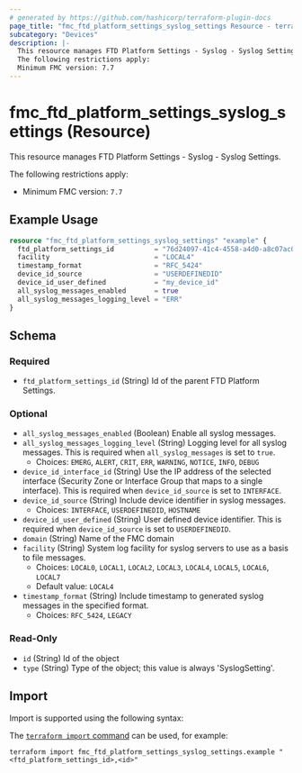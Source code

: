 ```yaml
---
# generated by https://github.com/hashicorp/terraform-plugin-docs
page_title: "fmc_ftd_platform_settings_syslog_settings Resource - terraform-provider-fmc"
subcategory: "Devices"
description: |-
  This resource manages FTD Platform Settings - Syslog - Syslog Settings.
  The following restrictions apply:
  Minimum FMC version: 7.7
---
```


# fmc_ftd_platform_settings_syslog_settings (Resource)

This resource manages FTD Platform Settings - Syslog - Syslog Settings.

The following restrictions apply:
  - Minimum FMC version: `7.7`

## Example Usage

```terraform
resource "fmc_ftd_platform_settings_syslog_settings" "example" {
  ftd_platform_settings_id          = "76d24097-41c4-4558-a4d0-a8c07ac08470"
  facility                          = "LOCAL4"
  timestamp_format                  = "RFC_5424"
  device_id_source                  = "USERDEFINEDID"
  device_id_user_defined            = "my_device_id"
  all_syslog_messages_enabled       = true
  all_syslog_messages_logging_level = "ERR"
}
```

<!-- schema generated by tfplugindocs -->
## Schema

### Required

- `ftd_platform_settings_id` (String) Id of the parent FTD Platform Settings.

### Optional

- `all_syslog_messages_enabled` (Boolean) Enable all syslog messages.
- `all_syslog_messages_logging_level` (String) Logging level for all syslog messages. This is required when `all_syslog_messages` is set to `true`.
  - Choices: `EMERG`, `ALERT`, `CRIT`, `ERR`, `WARNING`, `NOTICE`, `INFO`, `DEBUG`
- `device_id_interface_id` (String) Use the IP address of the selected interface (Security Zone or Interface Group that maps to a single interface). This is required when `device_id_source` is set to `INTERFACE`.
- `device_id_source` (String) Include device identifier in syslog messages.
  - Choices: `INTERFACE`, `USERDEFINEDID`, `HOSTNAME`
- `device_id_user_defined` (String) User defined device identifier. This is required when `device_id_source` is set to `USERDEFINEDID`.
- `domain` (String) Name of the FMC domain
- `facility` (String) System log facility for syslog servers to use as a basis to file messages.
  - Choices: `LOCAL0`, `LOCAL1`, `LOCAL2`, `LOCAL3`, `LOCAL4`, `LOCAL5`, `LOCAL6`, `LOCAL7`
  - Default value: `LOCAL4`
- `timestamp_format` (String) Include timestamp to generated syslog messages in the specified format.
  - Choices: `RFC_5424`, `LEGACY`

### Read-Only

- `id` (String) Id of the object
- `type` (String) Type of the object; this value is always 'SyslogSetting'.

## Import

Import is supported using the following syntax:

The [`terraform import` command](https://developer.hashicorp.com/terraform/cli/commands/import) can be used, for example:

```shell
terraform import fmc_ftd_platform_settings_syslog_settings.example "<ftd_platform_settings_id>,<id>"
```

